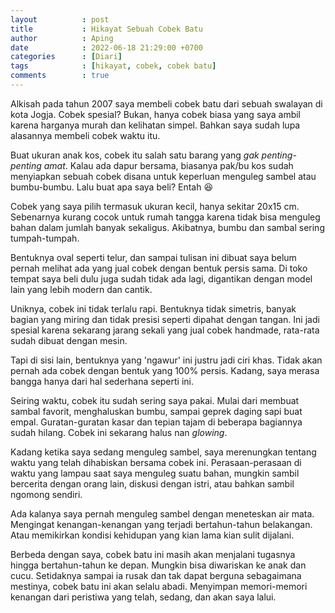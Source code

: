 ```yaml
---
layout          : post
title           : Hikayat Sebuah Cobek Batu
author          : Aping
date            : 2022-06-18 21:29:00 +0700
categories      : [Diari]
tags            : [hikayat, cobek, cobek batu]
comments        : true
---
```

Alkisah pada tahun 2007 saya membeli cobek batu dari sebuah swalayan di kota Jogja. Cobek spesial? Bukan, hanya cobek biasa yang saya ambil karena harganya murah dan kelihatan simpel. Bahkan saya sudah lupa alasannya membeli cobek waktu itu.

Buat ukuran anak kos, cobek itu salah satu barang yang *gak penting-penting amat*. Kalau ada dapur bersama, biasanya pak/bu kos sudah menyiapkan sebuah cobek disana untuk keperluan menguleg sambel atau bumbu-bumbu. Lalu buat apa saya beli? Entah 😆

Cobek yang saya pilih termasuk ukuran kecil, hanya sekitar 20x15 cm. Sebenarnya kurang cocok untuk rumah tangga karena tidak bisa menguleg bahan dalam jumlah banyak sekaligus. Akibatnya, bumbu dan sambal sering tumpah-tumpah.

Bentuknya oval seperti telur, dan sampai tulisan ini dibuat saya belum pernah melihat ada yang jual cobek dengan bentuk persis sama. Di toko tempat saya beli dulu juga sudah tidak ada lagi, digantikan dengan model lain yang lebih modern dan cantik.

Uniknya, cobek ini tidak terlalu rapi. Bentuknya tidak simetris, banyak bagian yang miring dan tidak presisi seperti dipahat dengan tangan. Ini jadi spesial karena sekarang jarang sekali yang jual cobek handmade, rata-rata sudah dibuat dengan mesin.

Tapi di sisi lain, bentuknya yang 'ngawur' ini justru jadi ciri khas. Tidak akan pernah ada cobek dengan bentuk yang 100% persis. Kadang, saya merasa bangga hanya dari hal sederhana seperti ini.

Seiring waktu, cobek itu sudah sering saya pakai. Mulai dari membuat sambal favorit, menghaluskan bumbu, sampai geprek daging sapi buat empal. Guratan-guratan kasar dan tepian tajam di beberapa bagiannya sudah hilang. Cobek ini sekarang halus nan *glowing*.

Kadang ketika saya sedang menguleg sambel, saya merenungkan tentang waktu yang telah dihabiskan bersama cobek ini. Perasaan-perasaan di waktu yang lampau saat saya menguleg suatu bahan, mungkin sambil bercerita dengan orang lain, diskusi dengan istri, atau bahkan sambil ngomong sendiri.

Ada kalanya saya pernah menguleg sambel dengan meneteskan air mata. Mengingat kenangan-kenangan yang terjadi bertahun-tahun belakangan. Atau memikirkan kondisi kehidupan yang kian lama kian sulit dijalani.

Berbeda dengan saya, cobek batu ini masih akan menjalani tugasnya hingga bertahun-tahun ke depan. Mungkin bisa diwariskan ke anak dan cucu. Setidaknya sampai ia rusak dan tak dapat berguna sebagaimana mestinya, cobek batu ini akan selalu abadi. Menyimpan memori-memori kenangan dari peristiwa yang telah, sedang, dan akan saya lalui.
